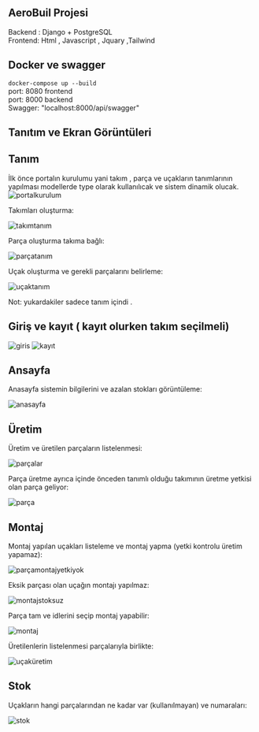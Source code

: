 ## AeroBuil Projesi 
Backend : Django + PostgreSQL  
Frontend: Html , Javascript , Jquary ,Tailwind

## Docker ve swagger
`docker-compose up --build`  
port: 8080 frontend  
port: 8000 backend  
Swagger: "localhost:8000/api/swagger"

## Tanıtım ve Ekran Görüntüleri
## Tanım

İlk önce portalın kurulumu yani takım , parça ve uçakların tanımlarının yapılması modellerde type olarak kullanılıcak ve sistem dinamik olucak.
![portalkurulum](https://github.com/user-attachments/assets/165e4de8-799c-488e-bf53-837e6a49ef6d)

Takımları oluşturma:  

![takımtanım](https://github.com/user-attachments/assets/1f0db128-c4f5-4f80-8007-24f60c624437)  

Parça oluşturma takıma bağlı:  

![parçatanım](https://github.com/user-attachments/assets/1924e51a-c5c8-4013-af19-7feeb59df620)  

Uçak oluşturma ve gerekli parçalarını belirleme:  

![uçaktanım](https://github.com/user-attachments/assets/474ddc71-0959-4721-b2db-e04b4640340b)  

Not: yukardakiler sadece tanım içindi .

## Giriş ve kayıt ( kayıt olurken takım seçilmeli)
![giris](https://github.com/user-attachments/assets/0b3faeba-e0a1-4dea-920c-457100a6fdc7)
![kayıt](https://github.com/user-attachments/assets/be6930c9-b450-4357-b2f5-c4308e9abc9a)


## Ansayfa

Anasayfa sistemin bilgilerini ve azalan stokları görüntüleme:

![anasayfa](https://github.com/user-attachments/assets/f0fd6b44-5923-4931-8d81-dcef1d48b7b5)

## Üretim
Üretim ve üretilen parçaların listelenmesi:

![parçalar](https://github.com/user-attachments/assets/0acba41e-963b-4018-b4ce-0981e7cf5fca)  

Parça üretme ayrıca içinde önceden tanımlı olduğu takımının üretme yetkisi olan parça geliyor:

![parça](https://github.com/user-attachments/assets/89525995-1cba-43ca-aad9-efcf0322cfb3)

## Montaj 
Montaj yapılan uçakları listeleme ve montaj yapma (yetki kontrolu üretim yapamaz):

![parçamontajyetkiyok](https://github.com/user-attachments/assets/d9076eb7-29f3-4f15-a9a6-f279dfe434ea)

Eksik parçası olan uçağın montajı yapılmaz:

![montajstoksuz](https://github.com/user-attachments/assets/bc89ebb1-a878-47eb-805e-0988fc35ab41)

Parça tam ve idlerini seçip montaj yapabilir:

![montaj](https://github.com/user-attachments/assets/e229fd59-3040-4f46-9166-c0f5fdad9a43)

Üretilenlerin listelenmesi parçalarıyla birlikte:

![uçaküretim](https://github.com/user-attachments/assets/e48dbf92-c690-4739-8c89-41e2bbbcf8fd)

## Stok
Uçakların hangi parçalarından ne kadar var (kullanılmayan) ve numaraları:

![stok](https://github.com/user-attachments/assets/3d296ecb-0c4b-4f43-aa21-86c243f41aac)
